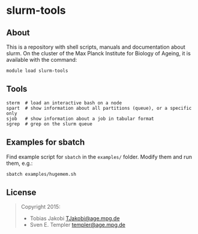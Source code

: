 # slurm-tools

## About

This is a repository with shell scripts, manuals and documentation about slurm.
On the cluster of the Max Planck Institute for Biology of Ageing, it is
available with the command:

```
module load slurm-tools
```

## Tools

```
sterm  # load an interactive bash on a node
spart  # show information about all partitions (queue), or a specific only
sjob   # show information about a job in tabular format
sgrep  # grep on the slurm queue
```

## Examples for sbatch

Find example script for `sbatch` in the `examples/` folder.
Modify them and run them, e.g.:

```
sbatch examples/hugemem.sh
```

## License

> Copyright 2015:
> * Tobias Jakobi <TJakobi@age.mpg.de>
> * Sven E. Templer <templer@age.mpg.de>
